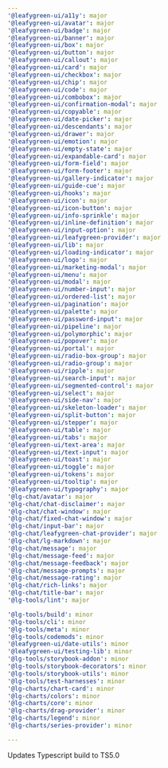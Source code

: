 ```yaml
---
'@leafygreen-ui/a11y': major
'@leafygreen-ui/avatar': major
'@leafygreen-ui/badge': major
'@leafygreen-ui/banner': major
'@leafygreen-ui/box': major
'@leafygreen-ui/button': major
'@leafygreen-ui/callout': major
'@leafygreen-ui/card': major
'@leafygreen-ui/checkbox': major
'@leafygreen-ui/chip': major
'@leafygreen-ui/code': major
'@leafygreen-ui/combobox': major
'@leafygreen-ui/confirmation-modal': major
'@leafygreen-ui/copyable': major
'@leafygreen-ui/date-picker': major
'@leafygreen-ui/descendants': major
'@leafygreen-ui/drawer': major
'@leafygreen-ui/emotion': major
'@leafygreen-ui/empty-state': major
'@leafygreen-ui/expandable-card': major
'@leafygreen-ui/form-field': major
'@leafygreen-ui/form-footer': major
'@leafygreen-ui/gallery-indicator': major
'@leafygreen-ui/guide-cue': major
'@leafygreen-ui/hooks': major
'@leafygreen-ui/icon': major
'@leafygreen-ui/icon-button': major
'@leafygreen-ui/info-sprinkle': major
'@leafygreen-ui/inline-definition': major
'@leafygreen-ui/input-option': major
'@leafygreen-ui/leafygreen-provider': major
'@leafygreen-ui/lib': major
'@leafygreen-ui/loading-indicator': major
'@leafygreen-ui/logo': major
'@leafygreen-ui/marketing-modal': major
'@leafygreen-ui/menu': major
'@leafygreen-ui/modal': major
'@leafygreen-ui/number-input': major
'@leafygreen-ui/ordered-list': major
'@leafygreen-ui/pagination': major
'@leafygreen-ui/palette': major
'@leafygreen-ui/password-input': major
'@leafygreen-ui/pipeline': major
'@leafygreen-ui/polymorphic': major
'@leafygreen-ui/popover': major
'@leafygreen-ui/portal': major
'@leafygreen-ui/radio-box-group': major
'@leafygreen-ui/radio-group': major
'@leafygreen-ui/ripple': major
'@leafygreen-ui/search-input': major
'@leafygreen-ui/segmented-control': major
'@leafygreen-ui/select': major
'@leafygreen-ui/side-nav': major
'@leafygreen-ui/skeleton-loader': major
'@leafygreen-ui/split-button': major
'@leafygreen-ui/stepper': major
'@leafygreen-ui/table': major
'@leafygreen-ui/tabs': major
'@leafygreen-ui/text-area': major
'@leafygreen-ui/text-input': major
'@leafygreen-ui/toast': major
'@leafygreen-ui/toggle': major
'@leafygreen-ui/tokens': major
'@leafygreen-ui/tooltip': major
'@leafygreen-ui/typography': major
'@lg-chat/avatar': major
'@lg-chat/chat-disclaimer': major
'@lg-chat/chat-window': major
'@lg-chat/fixed-chat-window': major
'@lg-chat/input-bar': major
'@lg-chat/leafygreen-chat-provider': major
'@lg-chat/lg-markdown': major
'@lg-chat/message': major
'@lg-chat/message-feed': major
'@lg-chat/message-feedback': major
'@lg-chat/message-prompts': major
'@lg-chat/message-rating': major
'@lg-chat/rich-links': major
'@lg-chat/title-bar': major
'@lg-tools/lint': major

'@lg-tools/build': minor
'@lg-tools/cli': minor
'@lg-tools/meta': minor
'@lg-tools/codemods': minor
'@leafygreen-ui/date-utils': minor
'@leafygreen-ui/testing-lib': minor
'@lg-tools/storybook-addon': minor
'@lg-tools/storybook-decorators': minor
'@lg-tools/storybook-utils': minor
'@lg-tools/test-harnesses': minor
'@lg-charts/chart-card': minor
'@lg-charts/colors': minor
'@lg-charts/core': minor
'@lg-charts/drag-provider': minor
'@lg-charts/legend': minor
'@lg-charts/series-provider': minor

---
```


Updates Typescript build to TS5.0
